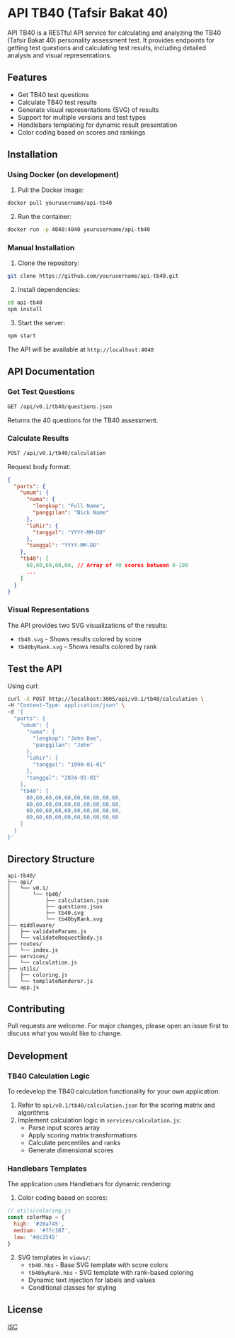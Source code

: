 # API TB40 (Tafsir Bakat 40)

API TB40 is a RESTful API service for calculating and analyzing the TB40 (Tafsir Bakat 40) personality assessment test. It provides endpoints for getting test questions and calculating test results, including detailed analysis and visual representations.

## Features

- Get TB40 test questions
- Calculate TB40 test results
- Generate visual representations (SVG) of results
- Support for multiple versions and test types
- Handlebars templating for dynamic result presentation
- Color coding based on scores and rankings

## Installation

### Using Docker (on development)

1. Pull the Docker image:
```bash
docker pull yourusername/api-tb40
```

2. Run the container:
```bash
docker run -p 4040:4040 yourusername/api-tb40
```

### Manual Installation

1. Clone the repository:
```bash
git clone https://github.com/yourusername/api-tb40.git
```

2. Install dependencies:
```bash
cd api-tb40
npm install
```

3. Start the server:
```bash
npm start
```

The API will be available at `http://localhost:4040`

## API Documentation

### Get Test Questions

```bash
GET /api/v0.1/tb40/questions.json
```

Returns the 40 questions for the TB40 assessment.

### Calculate Results

```bash
POST /api/v0.1/tb40/calculation
```

Request body format:
```json
{
  "parts": {
    "umum": {
      "nama": {
        "lengkap": "Full Name",
        "panggilan": "Nick Name"
      },
      "lahir": {
        "tanggal": "YYYY-MM-DD"
      },
      "tanggal": "YYYY-MM-DD"
    },
    "tb40": [
      60,60,60,60,60, // Array of 40 scores between 0-100
      ...
    ]
  }
}
```

### Visual Representations

The API provides two SVG visualizations of the results:

- `tb40.svg` - Shows results colored by score
- `tb40byRank.svg` - Shows results colored by rank

## Test the API

Using curl:

```bash
curl -X POST http://localhost:3005/api/v0.1/tb40/calculation \
-H "Content-Type: application/json" \
-d '{
  "parts": {
    "umum": {
      "nama": {
        "lengkap": "John Doe",
        "panggilan": "John"
      },
      "lahir": {
        "tanggal": "1990-01-01"
      },
      "tanggal": "2024-01-01"
    },
    "tb40": [
      60,60,60,60,60,60,60,60,60,60,
      60,60,60,60,60,60,60,60,60,60,
      60,60,60,60,60,60,60,60,60,60,
      60,60,60,60,60,60,60,60,60,60
    ]
  }
}'
```

## Directory Structure

```
api-tb40/
├── api/
│   └── v0.1/
│       └── tb40/
│           ├── calculation.json
│           ├── questions.json
│           ├── tb40.svg
│           └── tb40byRank.svg
├── middleware/
│   ├── validateParams.js
│   └── validateRequestBody.js
├── routes/
│   └── index.js
├── services/
│   └── calculation.js
├── utils/
│   ├── coloring.js
│   └── templateRenderer.js
└── app.js
```

## Contributing

Pull requests are welcome. For major changes, please open an issue first to discuss what you would like to change.
## Development

### TB40 Calculation Logic

To redevelop the TB40 calculation functionality for your own application:

1. Refer to `api/v0.1/tb40/calculation.json` for the scoring matrix and algorithms
2. Implement calculation logic in `services/calculation.js`:
   - Parse input scores array
   - Apply scoring matrix transformations
   - Calculate percentiles and ranks
   - Generate dimensional scores

### Handlebars Templates

The application uses Handlebars for dynamic rendering:

1. Color coding based on scores:
```javascript
// utils/coloring.js
const colorMap = {
  high: '#28a745',
  medium: '#ffc107',
  low: '#dc3545'
}
```

2. SVG templates in `views/`:
   - `tb40.hbs` - Base SVG template with score colors
   - `tb40byRank.hbs` - SVG template with rank-based coloring
   - Dynamic text injection for labels and values
   - Conditional classes for styling


## License

[ISC](https://choosealicense.com/licenses/isc/)
